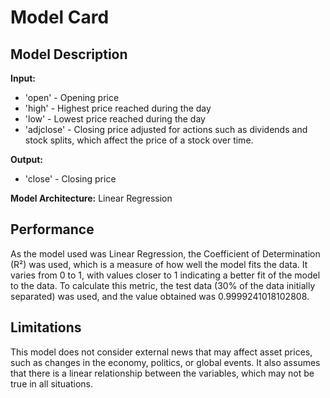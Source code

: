 # Model Card


## Model Description

**Input:** 
- 'open' - Opening price
- 'high' - Highest price reached during the day
- 'low' - Lowest price reached during the day
- 'adjclose' - Closing price adjusted for actions such as dividends and stock splits, which affect the price of a stock over time. 

**Output:** 
- 'close' - Closing price

**Model Architecture:** Linear Regression

## Performance

As the model used was Linear Regression, the Coefficient of Determination (R²) was used, which is a measure of how well the model fits the data. It varies from 0 to 1, with values closer to 1 indicating a better fit of the model to the data. To calculate this metric, the test data (30% of the data initially separated) was used, and the value obtained was 0.9999241018102808.

## Limitations

This model does not consider external news that may affect asset prices, such as changes in the economy, politics, or global events. It also assumes that there is a linear relationship between the variables, which may not be true in all situations.

